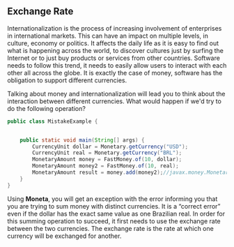 ## Exchange Rate

Internationalization is the process of increasing involvement of enterprises in international markets. This can have an impact on multiple levels, in culture, economy or politics. It affects the daily life as it is easy to find out what is happening across the world, to discover cultures just by surfing the Internet or to just buy products or services from other countries. Software needs to follow this trend, it needs to easily allow users to interact with each other all across the globe. It is exactly the case of money, software has the obligation to support different currencies.


Talking about money and internationalization will lead you to think about the interaction between different currencies. What would happen if we'd try to do the following operation?

```java
public class MistakeExample {


    public static void main(String[] args) {
        CurrencyUnit dollar = Monetary.getCurrency("USD");
        CurrencyUnit real = Monetary.getCurrency("BRL");
        MonetaryAmount money = FastMoney.of(10, dollar);
        MonetaryAmount money2 = FastMoney.of(10, real);
        MonetaryAmount result = money.add(money2);//javax.money.MonetaryException: Currency mismatch: USD/BRL
    }
}
```

Using **Moneta**, you will get an exception with the error informing you that you are trying to sum money with distinct currencies. It is a “correct error” even if the dollar has the exact same value as one Brazilian real. In order for this summing operation to succeed, it first needs to use the exchange rate between the two currencies. The exchange rate is the rate at which one currency will be exchanged for another.
